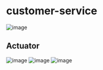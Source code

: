 # customer-service
![image](https://user-images.githubusercontent.com/81756572/201520907-d181227e-00eb-4008-87e6-0883d2caec19.png)
## Actuator
![image](https://user-images.githubusercontent.com/81756572/201520951-66f3cab9-534b-49a8-a66d-634ae6e6d87d.png)
![image](https://user-images.githubusercontent.com/81756572/201521057-0cfcebe1-985f-429f-ba42-a1d5569cc37e.png)
![image](https://user-images.githubusercontent.com/81756572/201521121-c83ca6c4-1865-4730-b9a9-39fbc4cdbfd0.png)
